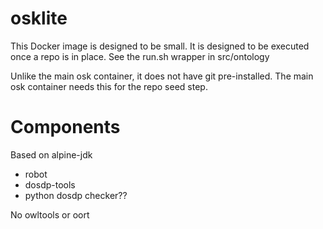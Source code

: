 # osklite

This Docker image is designed to be small. It is designed to be executed once a repo is in place. See the run.sh wrapper in src/ontology

Unlike the main osk container, it does not have git pre-installed. The main osk container needs this for the repo seed step.

# Components

Based on alpine-jdk

 - robot
 - dosdp-tools
 - python dosdp checker??

No owltools or oort